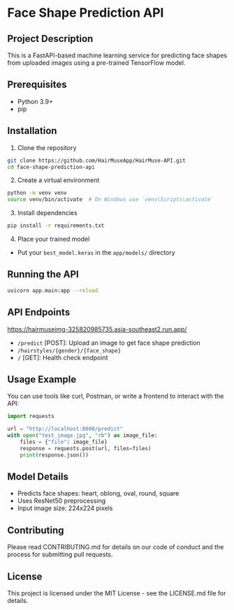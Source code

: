 # Face Shape Prediction API

## Project Description
This is a FastAPI-based machine learning service for predicting face shapes from uploaded images using a pre-trained TensorFlow model.

## Prerequisites
- Python 3.9+
- pip

## Installation

1. Clone the repository
```bash
git clone https://github.com/HairMuseApp/HairMuse-API.git
cd face-shape-prediction-api
```

2. Create a virtual environment
```bash
python -m venv venv
source venv/bin/activate  # On Windows use `venv\Scripts\activate`
```

3. Install dependencies
```bash
pip install -r requirements.txt
```

4. Place your trained model
- Put your `best_model.keras` in the `app/models/` directory

## Running the API

```bash
uvicorn app.main:app --reload
```

## API Endpoints
https://hairmuseimg-325820985735.asia-southeast2.run.app/
- `/predict` [POST]: Upload an image to get face shape prediction
- `/hairstyles/{gender}/{face_shape}`
- `/` [GET]: Health check endpoint

## Usage Example
You can use tools like curl, Postman, or write a frontend to interact with the API:

```python
import requests

url = "http://localhost:8000/predict"
with open("test_image.jpg", "rb") as image_file:
    files = {"file": image_file}
    response = requests.post(url, files=files)
    print(response.json())
```

## Model Details
- Predicts face shapes: heart, oblong, oval, round, square
- Uses ResNet50 preprocessing
- Input image size: 224x224 pixels

## Contributing
Please read CONTRIBUTING.md for details on our code of conduct and the process for submitting pull requests.

## License
This project is licensed under the MIT License - see the LICENSE.md file for details.
